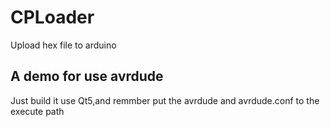# CPLoader
Upload  hex file to arduino

## A demo for use avrdude 
Just build it use Qt5,and remmber put the avrdude and avrdude.conf to the execute path
